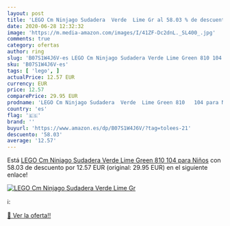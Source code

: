 ```yaml
---
layout: post
title: 'LEGO Cm Ninjago Sudadera  Verde  Lime Gr al 58.03 % de descuento'
date: 2020-06-28 12:32:32
image: 'https://m.media-amazon.com/images/I/41ZF-Dc2dnL._SL400_.jpg'
comments: true
category: ofertas
author: ring
slug: 'B07S1W4J6V-es LEGO Cm Ninjago Sudadera Verde Lime Green 810 104 para Niños'
sku: 'B07S1W4J6V-es'
tags: [ 'lego', ]
actualPrice: 12.57 EUR
currency: EUR
price: 12.57
comparePrice: 29.95 EUR
prodname: 'LEGO Cm Ninjago Sudadera  Verde  Lime Green 810   104 para Niños'
country: 'es'
flag: '🇪🇸'
brand: ''
buyurl: 'https://www.amazon.es/dp/B07S1W4J6V/?tag=tolees-21'
descuento: '58.03'
average: '12.57'
---
```


Está [LEGO Cm Ninjago Sudadera  Verde  Lime Green 810   104 para Niños](https://www.amazon.es/dp/B07S1W4J6V/?tag=tolees-21) con 58.03 de descuento por 12.57 EUR (original: 29.95 EUR) en el siguiente enlace!

[![LEGO Cm Ninjago Sudadera  Verde  Lime Gr](https://m.media-amazon.com/images/I/41ZF-Dc2dnL._SL400_.jpg)](https://www.amazon.es/dp/B07S1W4J6V/?tag=tolees-21)

ℹ️:


[🛒 Ver la oferta!!](https://www.amazon.es/dp/B07S1W4J6V/?tag=tolees-21)
